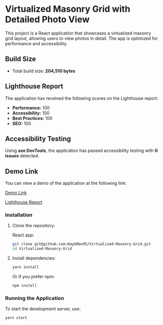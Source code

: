 # Virtualized Masonry Grid with Detailed Photo View

This project is a React application that showcases a virtualized masonry grid layout, allowing users to view photos in detail. The app is optimized for performance and accessibility.

## Build Size

- Total build size: **204,510 bytes**

## Lighthouse Report

The application has received the following scores on the Lighthouse report:

- **Performance:** 100
- **Accessibility:** 100
- **Best Practices:** 100
- **SEO:** 100

## Accessibility Testing

Using **axe DevTools**, the application has passed accessibility testing with **0 issues** detected.

## Demo Link

You can view a demo of the application at the following link:

[Demo Link](https://drive.google.com/file/d/17zDXqfXoPqoFFf4yPASRHzmRo8skbjxV/view?usp=sharing)

[Lighthouse Report](https://drive.google.com/file/d/11kUC-TRDpP4ZBdm95ksz3ZJ7ekEE9up0/view?usp=sharing)

### Installation

1. Clone the repository:

   React app:

    ```bash
    git clone git@github.com:HaykMan95/Virtualized-Masonry-Grid.git
    cd Virtualized-Masonry-Grid
    ```


2. Install dependencies:
    ```bash
    yarn install
    ```
   Or if you prefer npm:
    ```bash
    npm install
    ```

### Running the Application

To start the development server, use:

```bash
yarn start
```